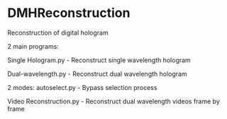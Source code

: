 # DMHReconstruction
Reconstruction of digital hologram

2 main programs:

Single Hologram.py - Reconstruct single wavelength hologram

Dual-wavelength.py - Reconstruct dual wavelength hologram

2 modes:
autoselect.py - Bypass selection process

Video Reconstruction.py - Reconstruct dual wavelength videos frame by frame
